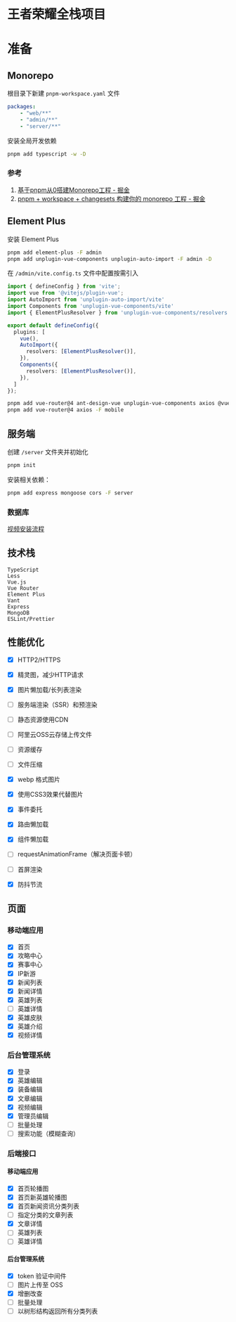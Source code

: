 # 王者荣耀全栈项目





# 准备



## Monorepo

根目录下新建 `pnpm-workspace.yaml` 文件

```yaml
packages: 
    - "web/**"
    - "admin/**"
    - "server/**"
```

安装全局开发依赖

```sh
pnpm add typescript -w -D
```


### 参考

1. [基于pnpm从0搭建Monorepo工程 - 掘金](https://juejin.cn/post/7104545520625909774)
2. [pnpm + workspace + changesets 构建你的 monorepo 工程 - 掘金](https://juejin.cn/post/7098609682519949325)



## Element Plus

安装 Element Plus

```sh
pnpm add element-plus -F admin
pnpm add unplugin-vue-components unplugin-auto-import -F admin -D
```

在 `/admin/vite.config.ts` 文件中配置按需引入

```typescript
import { defineConfig } from 'vite';
import vue from '@vitejs/plugin-vue';
import AutoImport from 'unplugin-auto-import/vite'
import Components from 'unplugin-vue-components/vite'
import { ElementPlusResolver } from 'unplugin-vue-components/resolvers'

export default defineConfig({
  plugins: [
    vue(),
    AutoImport({
      resolvers: [ElementPlusResolver()],
    }),
    Components({
      resolvers: [ElementPlusResolver()],
    }),
  ]
});
```





```sh
pnpm add vue-router@4 ant-design-vue unplugin-vue-components axios @vueup/vue-quill -F admin
pnpm add vue-router@4 axios -F mobile
```


### 



## 服务端

创建 `/server` 文件夹并初始化

```js
pnpm init
```

安装相关依赖：

```sh
pnpm add express mongoose cors -F server
```





### 数据库

[视频安装流程](https://www.bilibili.com/video/BV1wr4y1e7rw)



## 技术栈

```
TypeScript
Less
Vue.js
Vue Router
Element Plus
Vant
Express
MongoDB
ESLint/Prettier
```

## 性能优化
- [x] HTTP2/HTTPS
- [x] 精灵图，减少HTTP请求
- [x] 图片懒加载/长列表渲染
- [ ] 服务端渲染（SSR）和预渲染
- [ ] 静态资源使用CDN
- [ ] 阿里云OSS云存储上传文件
- [ ] 资源缓存
- [ ] 文件压缩
- [x] webp 格式图片
- [x] 使用CSS3效果代替图片
- [x] 事件委托
- [x] 路由懒加载
- [x] 组件懒加载
- [ ] requestAnimationFrame（解决页面卡顿）
- [ ] 首屏渲染
- [x] 防抖节流


## 页面
### 移动端应用
- [x] 首页
- [x] 攻略中心
- [x] 赛事中心
- [x] IP新游
- [x] 新闻列表
- [x] 新闻详情
- [x] 英雄列表
- [ ] 英雄详情
- [x] 英雄皮肤
- [x] 英雄介绍
- [x] 视频详情

### 后台管理系统
- [x] 登录
- [x] 英雄编辑
- [x] 装备编辑
- [x] 文章编辑
- [x] 视频编辑
- [x] 管理员编辑
- [ ] 批量处理
- [ ] 搜索功能（模糊查询）

### 后端接口
#### 移动端应用
- [x] 首页轮播图
- [x] 首页新英雄轮播图
- [x] 首页新闻资讯分类列表
- [ ] 指定分类的文章列表
- [x] 文章详情
- [ ] 英雄列表
- [ ] 英雄详情

#### 后台管理系统
- [x] token 验证中间件
- [ ] 图片上传至 OSS
- [x] 增删改查
- [ ] 批量处理
- [ ] 以树形结构返回所有分类列表